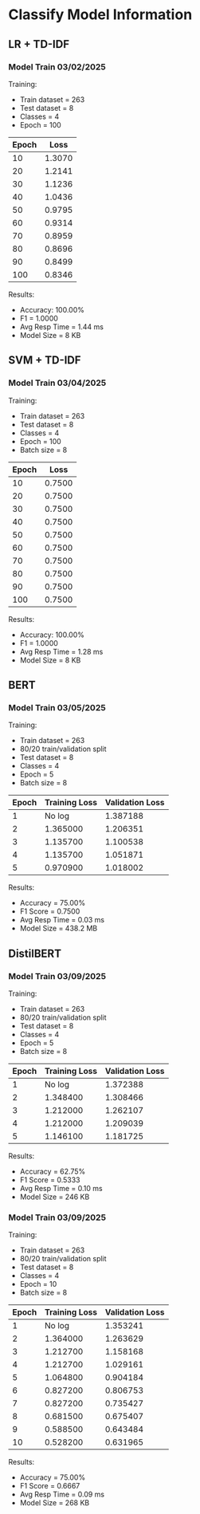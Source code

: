 # Classify Model Information
## LR + TD-IDF
### Model Train 03/02/2025
Training:
- Train dataset = 263
- Test dataset = 8
- Classes = 4
- Epoch = 100

| Epoch |  Loss  |
|-------|--------|
| 10    | 1.3070 |
| 20    | 1.2141 |
| 30    | 1.1236 |
| 40    | 1.0436 |
| 50    | 0.9795 |
| 60    | 0.9314 |
| 70    | 0.8959 |
| 80    | 0.8696 |
| 90    | 0.8499 |
| 100   | 0.8346 |

Results:
- Accuracy: 100.00%
- F1 = 1.0000
- Avg Resp Time = 1.44 ms
- Model Size = 8 KB

## SVM + TD-IDF
### Model Train 03/04/2025
Training:
- Train dataset = 263
- Test dataset = 8
- Classes = 4
- Epoch = 100
- Batch size = 8

| Epoch |  Loss  |
|-------|--------|
| 10    | 0.7500 |
| 20    | 0.7500 |
| 30    | 0.7500 |
| 40    | 0.7500 |
| 50    | 0.7500 |
| 60    | 0.7500 |
| 70    | 0.7500 |
| 80    | 0.7500 |
| 90    | 0.7500 |
| 100   | 0.7500 |

Results:
- Accuracy: 100.00%
- F1 = 1.0000
- Avg Resp Time = 1.28 ms
- Model Size = 8 KB

## BERT
### Model Train 03/05/2025
Training:
- Train dataset = 263
- 80/20 train/validation split
- Test dataset = 8
- Classes = 4
- Epoch = 5
- Batch size = 8

| Epoch | Training Loss | Validation Loss |
|-------|---------------|-----------------|
| 1     | No log     | 1.387188        |
| 2     | 1.365000      | 1.206351        |
| 3     | 1.135700      | 1.100538        |
| 4     | 1.135700      | 1.051871        |
| 5     | 0.970900      | 1.018002        |

Results:
- Accuracy = 75.00%
- F1 Score = 0.7500
- Avg Resp Time = 0.03 ms
- Model Size = 438.2 MB

## DistilBERT
### Model Train 03/09/2025
Training:
- Train dataset = 263
- 80/20 train/validation split
- Test dataset = 8
- Classes = 4
- Epoch = 5
- Batch size = 8

| Epoch | Training Loss | Validation Loss |
|-------|---------------|-----------------|
| 1     | No log        | 1.372388        |
| 2     | 1.348400      | 1.308466        |
| 3     | 1.212000      | 1.262107        |
| 4     | 1.212000      | 1.209039        |
| 5     | 1.146100      | 1.181725        |

Results:
- Accuracy = 62.75%
- F1 Score = 0.5333
- Avg Resp Time = 0.10 ms
- Model Size = 246 KB

### Model Train 03/09/2025
Training:
- Train dataset = 263
- 80/20 train/validation split
- Test dataset = 8
- Classes = 4
- Epoch = 10
- Batch size = 8

| Epoch | Training Loss | Validation Loss |
|-------|---------------|-----------------|
| 1     | No log        | 1.353241        |
| 2     | 1.364000      | 1.263629        |
| 3     | 1.212700      | 1.158168        |
| 4     | 1.212700      | 1.029161        |
| 5     | 1.064800      | 0.904184        |
| 6     | 0.827200      | 0.806753        |
| 7     | 0.827200      | 0.735427        |
| 8     | 0.681500      | 0.675407        |
| 9     | 0.588500      | 0.643484        |
| 10    | 0.528200      | 0.631965        |

Results:
- Accuracy = 75.00%
- F1 Score = 0.6667
- Avg Resp Time = 0.09 ms
- Model Size = 268 KB

